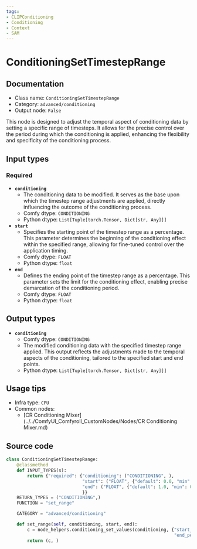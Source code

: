 ```yaml
---
tags:
- CLIPConditioning
- Conditioning
- Context
- SAM
---
```


# ConditioningSetTimestepRange
## Documentation
- Class name: `ConditioningSetTimestepRange`
- Category: `advanced/conditioning`
- Output node: `False`

This node is designed to adjust the temporal aspect of conditioning data by setting a specific range of timesteps. It allows for the precise control over the period during which the conditioning is applied, enhancing the flexibility and specificity of the conditioning process.
## Input types
### Required
- **`conditioning`**
    - The conditioning data to be modified. It serves as the base upon which the timestep range adjustments are applied, directly influencing the outcome of the conditioning process.
    - Comfy dtype: `CONDITIONING`
    - Python dtype: `List[Tuple[torch.Tensor, Dict[str, Any]]]`
- **`start`**
    - Specifies the starting point of the timestep range as a percentage. This parameter determines the beginning of the conditioning effect within the specified range, allowing for fine-tuned control over the application timing.
    - Comfy dtype: `FLOAT`
    - Python dtype: `float`
- **`end`**
    - Defines the ending point of the timestep range as a percentage. This parameter sets the limit for the conditioning effect, enabling precise demarcation of the conditioning period.
    - Comfy dtype: `FLOAT`
    - Python dtype: `float`
## Output types
- **`conditioning`**
    - Comfy dtype: `CONDITIONING`
    - The modified conditioning data with the specified timestep range applied. This output reflects the adjustments made to the temporal aspects of the conditioning, tailored to the specified start and end points.
    - Python dtype: `List[Tuple[torch.Tensor, Dict[str, Any]]]`
## Usage tips
- Infra type: `CPU`
- Common nodes:
    - [CR Conditioning Mixer](../../ComfyUI_Comfyroll_CustomNodes/Nodes/CR Conditioning Mixer.md)



## Source code
```python
class ConditioningSetTimestepRange:
    @classmethod
    def INPUT_TYPES(s):
        return {"required": {"conditioning": ("CONDITIONING", ),
                             "start": ("FLOAT", {"default": 0.0, "min": 0.0, "max": 1.0, "step": 0.001}),
                             "end": ("FLOAT", {"default": 1.0, "min": 0.0, "max": 1.0, "step": 0.001})
                             }}
    RETURN_TYPES = ("CONDITIONING",)
    FUNCTION = "set_range"

    CATEGORY = "advanced/conditioning"

    def set_range(self, conditioning, start, end):
        c = node_helpers.conditioning_set_values(conditioning, {"start_percent": start,
                                                                "end_percent": end})
        return (c, )

```
